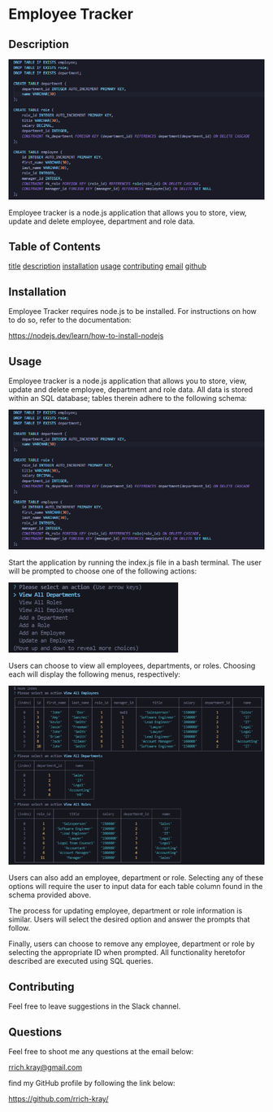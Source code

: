 
    
# Employee Tracker

## Description

![employee tracker](./assets/images/screen11.png)

Employee tracker is a node.js application that allows you to store, view, update and delete employee, department and role data.

## Table of Contents

[title](#title)
[description](#description)
[installation](#installation)
[usage](#usage)
[contributing](#contributing)
[email](#email)
[github](#github)


## Installation

Employee Tracker requires node.js to be installed. For instructions on how to do so, refer to the documentation:

https://nodejs.dev/learn/how-to-install-nodejs

## Usage 

Employee tracker is a node.js application that allows you to store, view, update and delete employee, department and role data. All data is stored within an SQL database; tables therein adhere to the following schema:

![employee tracker main menu](./assets/images/screen11.png)

Start the application by running the index.js file in a bash terminal. The user will be prompted to choose one of the following actions:

![employee tracker main menu](./assets/images/screen1.png)

Users can choose to view all employees, departments, or roles. Choosing each will display the following menus, respectively:

![employee tracker view all employees](./assets/images/screen2.png)

Users can also add an employee, department or role. Selecting any of these options will require the user to input data for each table column found in the schema provided above.

The process for updating employee, department or role information is similar. Users will select the desired option and answer the prompts that follow.

Finally, users can choose to remove any employee, department or role by selecting the appropriate ID when prompted. All functionality heretofor described are executed using SQL queries.

## Contributing

Feel free to leave suggestions in the Slack channel.

## Questions

Feel free to shoot me any questions at the email below:

rrich.kray@gmail.com

find my GitHub profile by following the link below:

https://github.com/rrich-kray/